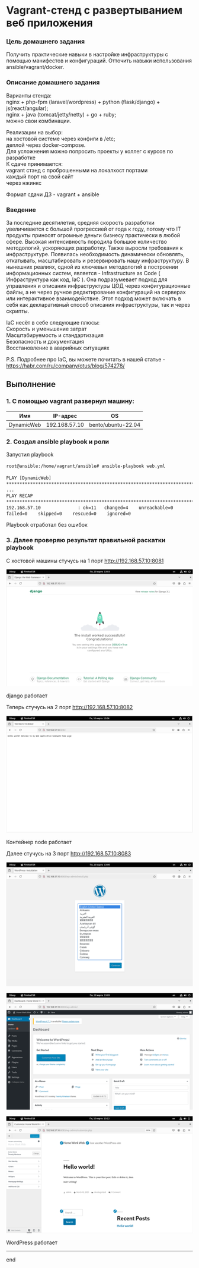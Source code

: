 # Vagrant-стенд c развертыванием веб приложения


### Цель домашнего задания
Получить практические навыки в настройке инфраструктуры с помощью манифестов и конфигураций. Отточить навыки использования ansible/vagrant/docker.

### Описание домашнего задания
  
Варианты стенда:    
nginx + php-fpm (laravel/wordpress) + python (flask/django) + js(react/angular);    
nginx + java (tomcat/jetty/netty) + go + ruby;     
можно свои комбинации.    

Реализации на выбор:    
на хостовой системе через конфиги в /etc;     
деплой через docker-compose.    
Для усложнения можно попросить проекты у коллег с курсов по разработке     
К сдаче принимается:     
vagrant стэнд с проброшенными на локалхост портами     
каждый порт на свой сайт     
через нжинкс      
    
Формат сдачи ДЗ - vagrant + ansible      

### Введение
За последние десятилетия, средняя скорость разработки увеличивается с большой прогрессией от года к году, потому что IT продукты приносят огромные деньги бизнесу практически в любой сфере. Высокая интенсивность породила большое количество методологий, ускоряющих разработку. Также выросли требования к инфраструктуре. Появилась необходимость динамически обновлять, откатывать, масштабировать и резервировать нашу инфраструктуру. В нынешних реалиях, одной из ключевых методологий в построении информационных систем, является - Infrastructure as Code ( Инфраструктура как код, IaC ). Она подразумевает подход для управления и описания инфраструктуры ЦОД через конфигурационные файлы, а не через ручное редактирование конфигураций на серверах или интерактивное взаимодействие. Этот подход может включать в себя как декларативный способ описания инфраструктуры, так и через скрипты.    

IaC несёт в себе следующие плюсы:   
Скорость и уменьшение затрат    
Масштабируемость и стандартизация    
Безопасность и документация     
Восстановление в аварийных ситуациях     

P.S. Подробнее про IaC, вы можете почитать в нашей статье - https://habr.com/ru/company/otus/blog/574278/     
     
     
## Выполнение    
### 1.  С помощью vagrant развернул машину:    

| Имя          | IP-адрес       |  OS   |
|-------------|---------------|-----------|
| DynamicWeb  | 192.168.57.10  |  bento/ubuntu-22.04  |  


### 2. Создал ansible playbook и роли    
Запустил playbook    
```shell
root@ansible:/home/vagrant/ansible# ansible-playbook web.yml

PLAY [DynamicWeb] ***********************************************************************************************
...
PLAY RECAP ******************************************************************************************************
192.168.57.10              : ok=11   changed=4    unreachable=0    failed=0    skipped=0    rescued=0    ignored=0
```   
Playbook отработал без ошибок    

### 3. Далее проверяю результат правильной раскатки playbook   

С хостовой машины стучусь на 1 порт http://192.168.57.10:8081    

![alt text](img/django.png)    

django работает    

Теперь стучусь на 2 порт http://192.168.57.10:8082    

![alt text](img/helloworld.png)    

Контейнер node работает    

Далее стучусь на 3 порт http://192.168.57.10:8083     

![alt text](img/wp.png)

![alt text](img/wp_adm.png)    

![alt text](img/wp0.png)

WordPress работает

____________________________________________________________________     
end




